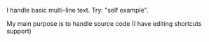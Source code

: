 I handle basic multi-line text. Try:
	"self example".
	
My main purpose is to handle source code (I have editing shortcuts support)
